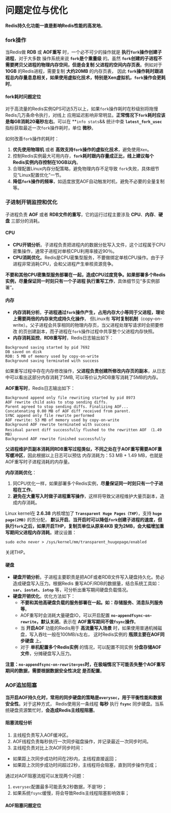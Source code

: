 问题定位与优化
===============================================================
**Redis持久化功能一直是影响Redis性能的高发地**。

### fork操作
当Redis做 **RDB** 或 **AOF重写** 时，一个必不可少的操作就是 **执行`fork`操作创建子进程**，对于大多数
操作系统来说 **`fork`是个重量级** 的。虽然 **`fork`创建的子进程不需要拷贝父进程的物理内存空间，但是会复制
父进程的空间内存页表**。例如对于 **10GB** 的Redis进程，需要复制 **大约20MB** 的内存页表，
因此 **`fork`操作耗时跟进程总内存量息息相关，如果使用虚拟化技术，特别是Xen虚拟机，`fork`操作会更耗时**。

#### fork耗时问题定位
对于高流量的Redis实例QPS可达5万以上，如果`fork`操作耗时在秒级别将拖慢Redis几万条命令执行，对线上
应用延迟影响非常明显。**正常情况下`fork`耗时应该是每GB消耗20毫秒左右**。可以在 **`info stats`&& 统计中查
**`latest_fork_usec`** 指标获取最近一次`fork`操作耗时，单位 **微秒**。

如何改善`fork`操作的耗时：
1. **优先使用物理机** 或者 **高效支持`fork`操作的虚拟化技术**，避免使用`Xen`。
2. 控制Redis实例最大可用内存，**`fork`耗时跟内存量成正比，线上建议每个Redis实例内存控制在10GB以内**。
3. 合理配置Linux内存分配策略，避免物理内存不足导致 `fork`失败，具体细节见“Linux配置优化”一节。
4. **降低`fork`操作的频率**，如适度放宽AOF自动触发时机，避免不必要的全量复制等。

### 子进制开销监控和优化
子进程负责 **AOF** 或者 **RDB文件的重写**，它的运行过程主要涉及 **CPU**、**内存**、**硬盘** 三部分的消耗。

#### CPU
+ **CPU开销分析**。子进程负责把进程内的数据分批写入文件，这个过程属于CPU密集操作，通常子进程对单核CPU利用率接近90％。
+ **CPU消耗优化**。Redis是CPU密集型服务，不要做绑定单核CPU操作。由于子进程非常消耗CPU，会和父进程产生单核资源竞争。

**不要和其他CPU密集型服务部署在一起，造成CPU过度竞争。如果部署多个Redis实例，尽量保证同一时刻只有一个子进程
执行重写工作**，具体细节见“多实例部署”。

#### 内存
+ **内存消耗分析**。**子进程通过`fork`操作产生，占用内存大小等同于父进程，理论上需要两倍的内存来完成持久化操作**，
但Linux有 **写时复制机制**（copy-on-write）。父子进程会共享相同的物理内存页，当父进程处理写请求时会把要修改
的页创建副本，而子进程在`fork`操作过程中共享整个父进程内存快照。
+ **内存消耗监控**。**RDB重写时**，Redis日志输出如下：
```
Background saving started by pid 7692
DB saved on disk
RDB: 5 MB of memory used by copy-on-write
Background saving terminated with success
```
如果重写过程中存在内存修改操作，**父进程负责创建所修改内存页的副本**，从日志中可以看出这部分内存消耗了5MB,
可以等价认为RDB重写消耗了5MB的内存。

**AOF重写时**，Redis日志输出如下：
```
Background append only file rewriting started by pid 8973
AOF rewrite child asks to stop sending diffs.
Parent agreed to stop sending diffs. Finalizing AOF...
Concatenating 0.00 MB of AOF diff received from parent.
SYNC append only file rewrite performed
AOF rewrite: 53 MB of memory used by copy-on-write
Background AOF rewrite terminated with success
Residual parent diff successfully flushed to the rewritten AOF （1.49 MB)
Background AOF rewrite finished successfully
```
**父进程维护页副本消耗同RDB重写过程类似，不同之处在于AOF重写需要AOF重写缓冲区**，因此根据以上日志可以预估
内存消耗为：53 MB + 1.49 MB，也就是AOF重写时子进程消耗的内存量。

**内存消耗优化**：

1. 同CPU优化一样，如果部署多个Redis实例，**尽量保证同一时刻只有一个子进程在工作**。
2. **避免在大量写入时做子进程重写操作**，这样将导致父进程维护大量页副本，造成内存消耗。

Linux kernel在 **2.6.38** 内核增加了 **`Transparent Huge Pages（THP）`**，支持 **`huge page(2MB)`** 的页分配，
**默认开启**。**当开启时可以降低`fork`创建子进程的速度，但执行`fork`之后，如果开启THP，复制页单位从原来4KB
变为2MB，会大幅增加重写期间父进程内存消耗**。建议设置：
```shell
sudo echo never > /sys/kernel/mm/transparent_huugepage/enabled
```
关闭THP。

#### 硬盘
+ **硬盘开销分析**。子进程主要职责是把AOF或者RDB文件写入硬盘持久化。势必造成硬盘写入压力。根据Redis
重写AOF/RDB的数据量，结合系统工具如：**`sar`、`iostat`、`iotop`** 等，可分析出重写期间硬盘负载情况。
+ **硬盘开销优化**。优化方法如下：
  + **不要和其他高硬盘负载的服务部署在一起。如：存储服务、消息队列服务等**。
  + AOF重写时会消耗大量硬盘IO，可以开启配置 **`no-appendfsync-on-rewrite`，默认关闭**。表示在 **AOF重写期间不做`fsync`操作**。
  + 当 **开启AOF** 功能的Redis用于 **高流量写入场景** 时，如果使用普通机械磁盘，写入吞吐一般在100MB/s左右，
  这时Redis实例的 **瓶颈主要在AOF同步硬盘** 上。
  + 对于 **单机配置多个Redis实例** 的情况，可以配置不同实例 **分盘存储AOF文件**，分摊硬盘写入压力。

**注意：`no-appendfsync-on-rewrite=yes`时，在极端情况下可能丢失整个AOF重写期间的数据，需要根据数据安全性决定
是否配置**。

### AOF追加阻塞
**当开启AOF持久化时，常用的同步硬盘的策略是`everysec`，用于平衡性能和数据安全性**。对于这种方式，
Redis使用另一条线程 **每秒** 执行 **`fsync`** 同步硬盘。当系统硬盘资源繁忙时，**会造成Redis主线程阻塞**。

#### 阻塞流程分析
1. 主线程负责写入AOF缓冲区。
2. AOF线程负责每秒执行一次同步磁盘操作，并记录最近一次同步时间。
3. 主线程负责对比上次AOF同步时间：
  + 如果距上次同步成功时间在2秒内，主线程直接返回；
  + 如果距上次同步成功时间超过2秒，主线程将会阻塞，直到同步操作完成；

通过对AOF阻塞流程可以发现两个问题：
1. `everysec`配置最多可能丢失2秒数据，不是1秒；
2. 如果系统`fsync`缓慢，将会导致Redis主线程阻塞影响效率；

#### AOF阻塞问题定位
